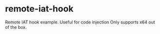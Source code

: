 # remote-iat-hook
Remote IAT hook example. Useful for code injection
Only supports x64 out of the box. 
